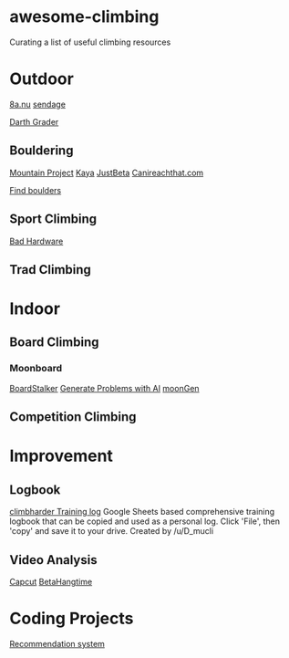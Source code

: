 # awesome-climbing

Curating a list of useful climbing resources

# Outdoor 
[8a.nu](https://www.8a.nu/)
[sendage](https://sendage.com/)

[Darth Grader](https://darth-grader.net/)

## Bouldering
[Mountain Project](https://www.mountainproject.com/)
[Kaya](https://kayaclimb.com/)
[JustBeta](https://www.justbeta.net/)
[Canireachthat.com](https://canireachthat.com)

[Find boulders](https://github.com/pszemraj/BoulderAreaDetector)
## Sport Climbing

[Bad Hardware](https://github.com/hanswebster/mountain_project_bad_hardware)
## Trad Climbing

# Indoor

## Board Climbing

### Moonboard

[BoardStalker](https://boardstalker.com/)
[Generate Problems with AI](https://github.com/andrew-houghton/moon-board-climbing)
[moonGen](https://github.com/gestalt-howard/moonGen)

## Competition Climbing

# Improvement

## Logbook

[climbharder Training log](https://docs.google.com/spreadsheets/d/18hoZb5ZopO8P18SxIiz6seronM6kCGDoqss0trYo6Ms/edit#gid=1881188582) Google Sheets based comprehensive training logbook that can be copied and used as a personal log. Click 'File', then 'copy' and save it to your drive. Created by /u/D_mucli

## Video Analysis

[Capcut](https://www.capcut.com/)
[BetaHangtime](https://betahangtime.askadam.me)

# Coding Projects

[Recommendation system](https://github.com/Colley-K/rock_climbing_recommendation_system)



